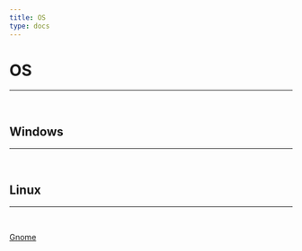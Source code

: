 ```yaml
---
title: OS
type: docs
---
```


# OS

***
</br>

## Windows

***
</br>

## Linux

***
</br>

[Gnome](https://www.gnome.org/)
